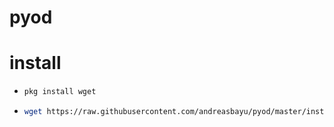 # pyod
# install 
- ```bash
  pkg install wget
  ```
- ```bash
  wget https://raw.githubusercontent.com/andreasbayu/pyod/master/install.sh && sh install.sh
  ```
